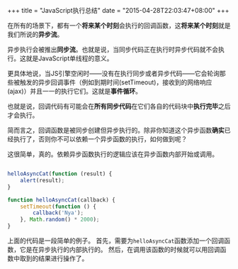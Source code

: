 +++
title  = "JavaScript执行总结"
date = "2015-04-28T22:03:47+08:00"
+++

在所有的场景下，都有一个**将来某个时刻**会执行的回调函数，这**将来某个时刻**就是我们所说的**异步流**。

异步执行会被推出**同步流**。也就是说，当同步代码正在执行时异步代码就不会执行。这就是JavaScript单线程的意义。

更具体地说，当JS引擎空闲时——没有在执行同步或者异步代码——它会轮询那些被触发的异步回调事件（例如到期时间(setTimeout)，接收到的网络响应(ajax)）并且一一的执行它们。这就是**事件循环**。

也就是说，回调代码有可能会在**所有同步代码**在它们各自的代码块中**执行完毕**之后才会执行。

简而言之，回调函数是被同步创建但异步执行的。除非你知道这个异步函数**确实**已经执行了，否则你不可以依赖一个异步函数的执行，如何做到呢？

这很简单，真的。依赖异步函数执行的逻辑应该在异步函数内部开始或调用。

```javascript

helloAsyncCat(function (result) {
    alert(result);
}

function helloAsyncCat(callback) {
    setTimeout(function () {
        callback('Nya');
    }, Math.random() * 2000);
}

```

上面的代码是一段简单的例子。
首先，需要为`helloAsyncCat`函数添加一个回调函数，它是在异步执行的内部执行的。
然后，在调用该函数的时候就可以用回调函数中取到的结果进行操作了。
